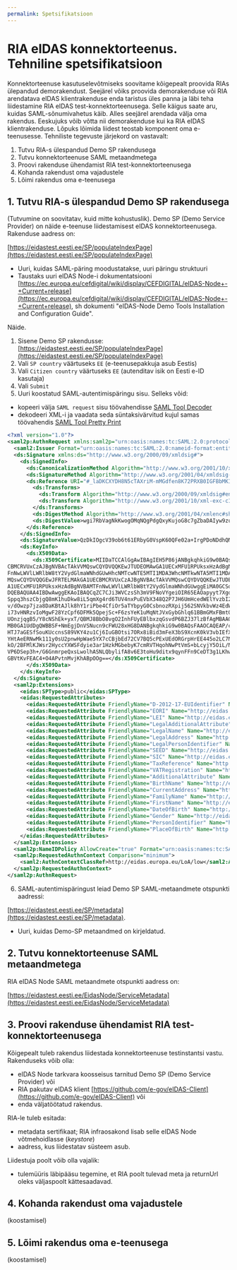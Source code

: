 ```yaml
---
permalink: Spetsifikatsioon
---
```


# RIA eIDAS konnektorteenus. Tehniline spetsifikatsioon

Konnektorteenuse kasutuselevõtmiseks soovitame kõigepealt proovida RIAs ülepandud demorakendust. Seejärel võiks proovida demorakenduse või RIA arendatava eIDAS klientrakenduse enda taristus üles panna ja läbi teha liidestamine RIA eIDAS test-konnektorteenusega. Selle käigus saate aru, kuidas SAML-sõnumivahetus käib. Alles seejärel arendada välja oma rakendus. Eeskujuks võib võtta nii demorakenduse kui ka RIA eIDAS klientrakenduse. Lõpuks lõimida liidest teostab komponent oma e-teenusesse. Tehniliste tegevuste järjekord on vastavalt:

1. Tutvu RIA-s ülespandud Demo SP rakendusega
2. Tutvu konnektorteenuse SAML metaandmetega
3. Proovi rakenduse ühendamist RIA test-konnektorteenusega
4. Kohanda rakendust oma vajadustele
5. Lõimi rakendus oma e-teenusega

## 1. Tutvu RIA-s ülespandud Demo SP rakendusega

(Tutvumine on soovitatav, kuid mitte kohustuslik). Demo SP (Demo Service Provider) on näide e-teenuse liidestamisest eIDAS konnektorteenusega. Rakenduse aadress on:

  [https://eidastest.eesti.ee/SP/populateIndexPage](https://eidastest.eesti.ee/SP/populateIndexPage)

- Uuri, kuidas SAML-päring moodustatakse, uuri päringu struktuuri
- Taustaks uuri eIDAS Node-i dokumentatsiooni [https://ec.europa.eu/cefdigital/wiki/display/CEFDIGITAL/eIDAS-Node+-+Current+release](https://ec.europa.eu/cefdigital/wiki/display/CEFDIGITAL/eIDAS-Node+-+Current+release), sh dokumenti "eIDAS-Node Demo Tools Installation and Configuration Guide".

Näide.

1. Sisene Demo SP rakendusse: [https://eidastest.eesti.ee/SP/populateIndexPage](https://eidastest.eesti.ee/SP/populateIndexPage)
2. Vali `SP country` väärtuseks `EE` (e-teenusepakkuja asub Eestis)
3. Vali `Citizen country` väärtuseks `EE` (autenditav isik on Eesti e-ID kasutaja)
4. Vali `Submit`
5. Uuri koostatud SAML-autentimispäringu sisu. Selleks võid:
  - kopeeri välja `SAML request` sisu töövahendisse [SAML Tool Decoder](https://www.samltool.com/decode.php)
  - dekodeeri XML-i ja vaadata seda süntaksivärvitud kujul samas töövahendis [SAML Tool Pretty Print](https://www.samltool.com/prettyprint.php)

````xml
<?xml version="1.0"?>
<saml2p:AuthnRequest xmlns:saml2p="urn:oasis:names:tc:SAML:2.0:protocol" xmlns:ds="http://www.w3.org/2000/09/xmldsig#" xmlns:eidas="http://eidas.europa.eu/saml-extensions" xmlns:saml2="urn:oasis:names:tc:SAML:2.0:assertion" Consent="urn:oasis:names:tc:SAML:2.0:consent:unspecified" Destination="https://eidastest.eesti.ee/EidasNode/ServiceProvider" ForceAuthn="true" ID="_laDKCXYDH8N5cTAXriM-mMGdfen8K72PRXB0IGFBbMKIX.RoMMc6eBIIfqe084z" IsPassive="false" IssueInstant="2018-01-09T16:04:02.336Z" ProviderName="DEMO-SP-EE" Version="2.0">
  <saml2:Issuer Format="urn:oasis:names:tc:SAML:2.0:nameid-format:entity">https://eidastest.eesti.ee/SP/metadata</saml2:Issuer>
  <ds:Signature xmlns:ds="http://www.w3.org/2000/09/xmldsig#">
    <ds:SignedInfo>
      <ds:CanonicalizationMethod Algorithm="http://www.w3.org/2001/10/xml-exc-c14n#"/>
      <ds:SignatureMethod Algorithm="http://www.w3.org/2001/04/xmldsig-more#rsa-sha512"/>
      <ds:Reference URI="#_laDKCXYDH8N5cTAXriM-mMGdfen8K72PRXB0IGFBbMKIX.RoMMc6eBIIfqe084z">
        <ds:Transforms>
          <ds:Transform Algorithm="http://www.w3.org/2000/09/xmldsig#enveloped-signature"/>
          <ds:Transform Algorithm="http://www.w3.org/2001/10/xml-exc-c14n#"/>
        </ds:Transforms>
        <ds:DigestMethod Algorithm="http://www.w3.org/2001/04/xmlenc#sha512"/>
        <ds:DigestValue>wgi7RbVagNkKwogOMqNQgPdgQxyKujoG8c7gZbaDAIyw9zuMH9spccM6SfYFLs0JSGkgjReQMiy7xtoFJjBrqQ==</ds:DigestValue>
      </ds:Reference>
    </ds:SignedInfo>
    <ds:SignatureValue>QzDkIOgcV39ob6t61ERbyG0VspK60QFe02a+IrgPDoNDdhQNXhcrW5PPZW799wNxoc0qGmT8MfLuuy6F9Z9+Xxx/tigR7U4ArNe1z/CDRGWNaLBm5/aohCX03surk6EhW4bFhNdn5PhQx78akA01S2LG2KFRqCK9s7aebSBGnlUvC3cPBg25IpL70yNGaTxtSYUVmg2cqNjE9c5EHHwIUMqyQihc2J6ijDa//LGfb46j4qBGsns62yt2RhxG6HKIG25AIfjU/HpTmwCvoHEN+VAdMQ+AGWVWc4V0/cmwPhj03AMzuFE/dWLuaUNPngHX+I4rIISmNm9NrUNGpO91DA==</ds:SignatureValue>
    <ds:KeyInfo>
      <ds:X509Data>
        <ds:X509Certificate>MIIDaTCCAlGgAwIBAgIEH5P86jANBgkqhkiG9w0BAQsFADBlMQswCQYDVQQGEwJFRTELMAkGA1UE
CBMCRVUxCzAJBgNVBAcTAkVVMQswCQYDVQQKEwJTUDEOMAwGA1UECxMFU1RPUksxHzAdBgNVBAMT
FnNwLWVlLWRlbW8tY2VydGlmaWNhdGUwHhcNMTcwNTE5MTI1MDA3WhcNMTkwNTA5MTI1MDA3WjBl
MQswCQYDVQQGEwJFRTELMAkGA1UECBMCRVUxCzAJBgNVBAcTAkVVMQswCQYDVQQKEwJTUDEOMAwG
A1UECxMFU1RPUksxHzAdBgNVBAMTFnNwLWVlLWRlbW8tY2VydGlmaWNhdGUwggEiMA0GCSqGSIb3
DQEBAQUAA4IBDwAwggEKAoIBAQCqZC7CJi3WVCzsSh3mV9FNoVYgeiOIR65EAOapyyt7Xgqchn1s
Sppq3hszCbjgQ8mK1huDkw8iL5qmXg4rd6TUV4nxPuEVbX348Q2P7JH6UmHcedWElYvzbI2Yw388
v/dOwzp7jza8DaKBtAJlk8hY1riPbe4CfiOr5aTYbpyG0CsbnozRXpij562SNVkbvWz4EdW/3C5W
i73vHNRzvIoMgwF28YzCpf6DFMk5QpejSc+F6zsYeK1uMqNtJVxGybGhlq61BBmGMxFBmt0LdLWt
UOnzjqgB5/Y8cNShEk+yxT/QBMJ8BbO8vgO2InhFUyEBlbxzqGsvdP6BZJ37lzBfAgMBAAGjITAf
MB0GA1UdDgQWBBSF+NmEgjDnVSNucn9cFWU28xHG8DANBgkqhkiG9w0BAQsFAAOCAQEAP/cJT+ti
HTJ7aGESfSouKUccnsS89VKY4zu1Cj6IuGBOtsi7ORx8iBid3mFeX3bS9XcnK0kV3vbIEfXr2U9L
YHtAeERNwMk111y0sU2pnwHpWae5YX7cCBjbEd72CV7BQ5cPExUEdORGrpHrEE445o2LC7Nif0Qx
kO/2BFMlKJWsr2HyccYXWSFdyie3ar1HzkMGbebyK7cmRVTHqohNwPtVmS+bLcyjY5OiL/NVArGR
VP6DSep3h+/G6GnmrpeQxsLwolhASNLQbylifA8v6E3toHu9ditx9qynFFn9CeDT3g1LKhwQkB6/
GBVtKvFEAC4+O4APvtnMvjKhABpOOg==</ds:X509Certificate>
      </ds:X509Data>
    </ds:KeyInfo>
  </ds:Signature>
  <saml2p:Extensions>
    <eidas:SPType>public</eidas:SPType>
    <eidas:RequestedAttributes>
      <eidas:RequestedAttribute FriendlyName="D-2012-17-EUIdentifier" Name="http://eidas.europa.eu/attributes/legalperson/D-2012-17-EUIdentifier" NameFormat="urn:oasis:names:tc:SAML:2.0:attrname-format:uri" isRequired="false"/>
      <eidas:RequestedAttribute FriendlyName="EORI" Name="http://eidas.europa.eu/attributes/legalperson/EORI" NameFormat="urn:oasis:names:tc:SAML:2.0:attrname-format:uri" isRequired="false"/>
      <eidas:RequestedAttribute FriendlyName="LEI" Name="http://eidas.europa.eu/attributes/legalperson/LEI" NameFormat="urn:oasis:names:tc:SAML:2.0:attrname-format:uri" isRequired="false"/>
      <eidas:RequestedAttribute FriendlyName="LegalAdditionalAttribute" Name="http://eidas.europa.eu/attributes/legalperson/LegalAdditionalAttribute" NameFormat="urn:oasis:names:tc:SAML:2.0:attrname-format:uri" isRequired="false"/>
      <eidas:RequestedAttribute FriendlyName="LegalName" Name="http://eidas.europa.eu/attributes/legalperson/LegalName" NameFormat="urn:oasis:names:tc:SAML:2.0:attrname-format:uri" isRequired="true"/>
      <eidas:RequestedAttribute FriendlyName="LegalAddress" Name="http://eidas.europa.eu/attributes/legalperson/LegalPersonAddress" NameFormat="urn:oasis:names:tc:SAML:2.0:attrname-format:uri" isRequired="false"/>
      <eidas:RequestedAttribute FriendlyName="LegalPersonIdentifier" Name="http://eidas.europa.eu/attributes/legalperson/LegalPersonIdentifier" NameFormat="urn:oasis:names:tc:SAML:2.0:attrname-format:uri" isRequired="true"/>
      <eidas:RequestedAttribute FriendlyName="SEED" Name="http://eidas.europa.eu/attributes/legalperson/SEED" NameFormat="urn:oasis:names:tc:SAML:2.0:attrname-format:uri" isRequired="false"/>
      <eidas:RequestedAttribute FriendlyName="SIC" Name="http://eidas.europa.eu/attributes/legalperson/SIC" NameFormat="urn:oasis:names:tc:SAML:2.0:attrname-format:uri" isRequired="false"/>
      <eidas:RequestedAttribute FriendlyName="TaxReference" Name="http://eidas.europa.eu/attributes/legalperson/TaxReference" NameFormat="urn:oasis:names:tc:SAML:2.0:attrname-format:uri" isRequired="false"/>
      <eidas:RequestedAttribute FriendlyName="VATRegistration" Name="http://eidas.europa.eu/attributes/legalperson/VATRegistrationNumber" NameFormat="urn:oasis:names:tc:SAML:2.0:attrname-format:uri" isRequired="false"/>
      <eidas:RequestedAttribute FriendlyName="AdditionalAttribute" Name="http://eidas.europa.eu/attributes/naturalperson/AdditionalAttribute" NameFormat="urn:oasis:names:tc:SAML:2.0:attrname-format:uri" isRequired="false"/>
      <eidas:RequestedAttribute FriendlyName="BirthName" Name="http://eidas.europa.eu/attributes/naturalperson/BirthName" NameFormat="urn:oasis:names:tc:SAML:2.0:attrname-format:uri" isRequired="false"/>
      <eidas:RequestedAttribute FriendlyName="CurrentAddress" Name="http://eidas.europa.eu/attributes/naturalperson/CurrentAddress" NameFormat="urn:oasis:names:tc:SAML:2.0:attrname-format:uri" isRequired="false"/>
      <eidas:RequestedAttribute FriendlyName="FamilyName" Name="http://eidas.europa.eu/attributes/naturalperson/CurrentFamilyName" NameFormat="urn:oasis:names:tc:SAML:2.0:attrname-format:uri" isRequired="true"/>
      <eidas:RequestedAttribute FriendlyName="FirstName" Name="http://eidas.europa.eu/attributes/naturalperson/CurrentGivenName" NameFormat="urn:oasis:names:tc:SAML:2.0:attrname-format:uri" isRequired="true"/>
      <eidas:RequestedAttribute FriendlyName="DateOfBirth" Name="http://eidas.europa.eu/attributes/naturalperson/DateOfBirth" NameFormat="urn:oasis:names:tc:SAML:2.0:attrname-format:uri" isRequired="true"/>
      <eidas:RequestedAttribute FriendlyName="Gender" Name="http://eidas.europa.eu/attributes/naturalperson/Gender" NameFormat="urn:oasis:names:tc:SAML:2.0:attrname-format:uri" isRequired="false"/>
      <eidas:RequestedAttribute FriendlyName="PersonIdentifier" Name="http://eidas.europa.eu/attributes/naturalperson/PersonIdentifier" NameFormat="urn:oasis:names:tc:SAML:2.0:attrname-format:uri" isRequired="true"/>
      <eidas:RequestedAttribute FriendlyName="PlaceOfBirth" Name="http://eidas.europa.eu/attributes/naturalperson/PlaceOfBirth" NameFormat="urn:oasis:names:tc:SAML:2.0:attrname-format:uri" isRequired="false"/>
    </eidas:RequestedAttributes>
  </saml2p:Extensions>
  <saml2p:NameIDPolicy AllowCreate="true" Format="urn:oasis:names:tc:SAML:1.1:nameid-format:unspecified"/>
  <saml2p:RequestedAuthnContext Comparison="minimum">
    <saml2:AuthnContextClassRef>http://eidas.europa.eu/LoA/low</saml2:AuthnContextClassRef>
  </saml2p:RequestedAuthnContext>
</saml2p:AuthnRequest>
````

6. SAML-autentimispäringust leiad Demo SP SAML-metaandmete otspunkti aadressi:

  [https://eidastest.eesti.ee/SP/metadata](https://eidastest.eesti.ee/SP/metadata).
  
  - Uuri, kuidas Demo-SP metaandmed on kirjeldatud.

## 2. Tutvu konnektorteenuse SAML metaandmetega

RIA eIDAS Node SAML metaandmete otspunkti aadress on:

  [https://eidastest.eesti.ee/EidasNode/ServiceMetadata](https://eidastest.eesti.ee/EidasNode/ServiceMetadata)

## 3. Proovi rakenduse ühendamist RIA test-konnektorteenusega

Kõigepealt tuleb rakendus liidestada konnektorteenuse testinstantsi vastu. Rakenduseks võib olla:
- eIDAS Node tarkvara koosseisus tarnitud Demo SP (Demo Service Provider) või
- RIA pakutav eIDAS klient [https://github.com/e-gov/eIDAS-Client](https://github.com/e-gov/eIDAS-Client) või
- enda väljatöötatud rakendus.

RIA-le tuleb esitada:
- metadata sertifikaat; RIA infraosakond lisab selle eIDAS Node võtmehoidlasse (_keystore_)
- aadress, kus liidestatav süsteem asub.

Liidestuja poolt võib olla vajalik:
- tulemüüris läbipääsu tegemine, et RIA poolt tulevad meta ja returnUrl oleks väljaspoolt kättesaadavad.

## 4. Kohanda rakendust oma vajadustele

(koostamisel)

## 5. Lõimi rakendus oma e-teenusega

(koostamisel)

